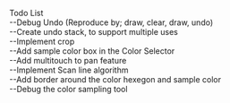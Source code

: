 Todo List
<br>
--Debug Undo (Reproduce by; draw, clear, draw, undo) 
<br>
--Create undo stack, to support multiple uses
<br>
--Implement crop
<br>
--Add sample color box in the Color Selector
<br>
--Add multitouch to pan feature
<br>
--Implement Scan line algorithm
<br>
--Add border around the color hexegon and sample color
<br>
--Debug the color sampling tool
<br>
